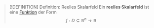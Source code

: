 >[!DEFINITION] Definition: Reelles Skalarfeld
>Ein **reelles Skalarfeld** ist eine [Funktion](../Reelle%20Funktion%20mehrerer%20Veränderlicher.md) der Form
>$$f:D\subseteq\mathbb{R}^n\to\mathbb{R}$$